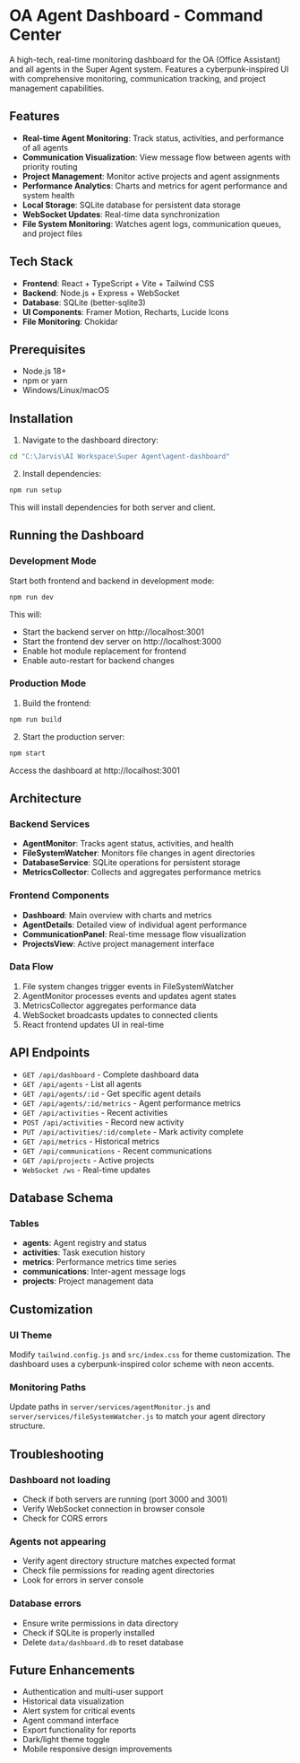 # OA Agent Dashboard - Command Center

A high-tech, real-time monitoring dashboard for the OA (Office Assistant) and all agents in the Super Agent system. Features a cyberpunk-inspired UI with comprehensive monitoring, communication tracking, and project management capabilities.

## Features

- **Real-time Agent Monitoring**: Track status, activities, and performance of all agents
- **Communication Visualization**: View message flow between agents with priority routing
- **Project Management**: Monitor active projects and agent assignments
- **Performance Analytics**: Charts and metrics for agent performance and system health
- **Local Storage**: SQLite database for persistent data storage
- **WebSocket Updates**: Real-time data synchronization
- **File System Monitoring**: Watches agent logs, communication queues, and project files

## Tech Stack

- **Frontend**: React + TypeScript + Vite + Tailwind CSS
- **Backend**: Node.js + Express + WebSocket
- **Database**: SQLite (better-sqlite3)
- **UI Components**: Framer Motion, Recharts, Lucide Icons
- **File Monitoring**: Chokidar

## Prerequisites

- Node.js 18+ 
- npm or yarn
- Windows/Linux/macOS

## Installation

1. Navigate to the dashboard directory:
```bash
cd "C:\Jarvis\AI Workspace\Super Agent\agent-dashboard"
```

2. Install dependencies:
```bash
npm run setup
```

This will install dependencies for both server and client.

## Running the Dashboard

### Development Mode

Start both frontend and backend in development mode:
```bash
npm run dev
```

This will:
- Start the backend server on http://localhost:3001
- Start the frontend dev server on http://localhost:3000
- Enable hot module replacement for frontend
- Enable auto-restart for backend changes

### Production Mode

1. Build the frontend:
```bash
npm run build
```

2. Start the production server:
```bash
npm start
```

Access the dashboard at http://localhost:3001

## Architecture

### Backend Services

- **AgentMonitor**: Tracks agent status, activities, and health
- **FileSystemWatcher**: Monitors file changes in agent directories
- **DatabaseService**: SQLite operations for persistent storage
- **MetricsCollector**: Collects and aggregates performance metrics

### Frontend Components

- **Dashboard**: Main overview with charts and metrics
- **AgentDetails**: Detailed view of individual agent performance
- **CommunicationPanel**: Real-time message flow visualization
- **ProjectsView**: Active project management interface

### Data Flow

1. File system changes trigger events in FileSystemWatcher
2. AgentMonitor processes events and updates agent states
3. MetricsCollector aggregates performance data
4. WebSocket broadcasts updates to connected clients
5. React frontend updates UI in real-time

## API Endpoints

- `GET /api/dashboard` - Complete dashboard data
- `GET /api/agents` - List all agents
- `GET /api/agents/:id` - Get specific agent details
- `GET /api/agents/:id/metrics` - Agent performance metrics
- `GET /api/activities` - Recent activities
- `POST /api/activities` - Record new activity
- `PUT /api/activities/:id/complete` - Mark activity complete
- `GET /api/metrics` - Historical metrics
- `GET /api/communications` - Recent communications
- `GET /api/projects` - Active projects
- `WebSocket /ws` - Real-time updates

## Database Schema

### Tables
- **agents**: Agent registry and status
- **activities**: Task execution history
- **metrics**: Performance metrics time series
- **communications**: Inter-agent message logs
- **projects**: Project management data

## Customization

### UI Theme

Modify `tailwind.config.js` and `src/index.css` for theme customization. The dashboard uses a cyberpunk-inspired color scheme with neon accents.

### Monitoring Paths

Update paths in `server/services/agentMonitor.js` and `server/services/fileSystemWatcher.js` to match your agent directory structure.

## Troubleshooting

### Dashboard not loading
- Check if both servers are running (port 3000 and 3001)
- Verify WebSocket connection in browser console
- Check for CORS errors

### Agents not appearing
- Verify agent directory structure matches expected format
- Check file permissions for reading agent directories
- Look for errors in server console

### Database errors
- Ensure write permissions in data directory
- Check if SQLite is properly installed
- Delete `data/dashboard.db` to reset database

## Future Enhancements

- Authentication and multi-user support
- Historical data visualization
- Alert system for critical events
- Agent command interface
- Export functionality for reports
- Dark/light theme toggle
- Mobile responsive design improvements
